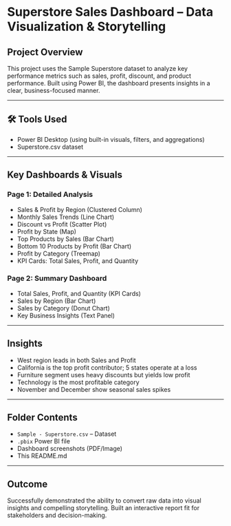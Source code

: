 
# Superstore Sales Dashboard – Data Visualization & Storytelling

##  Project Overview
This project uses the Sample Superstore dataset to analyze key performance metrics such as sales, profit, discount, and product performance. Built using Power BI, the dashboard presents insights in a clear, business-focused manner.

---

## 🛠 Tools Used
- Power BI Desktop (using built-in visuals, filters, and aggregations)
- Superstore.csv dataset

---

## Key Dashboards & Visuals

###  Page 1: Detailed Analysis
- Sales & Profit by Region (Clustered Column)
- Monthly Sales Trends (Line Chart)
- Discount vs Profit (Scatter Plot)
- Profit by State (Map)
- Top Products by Sales (Bar Chart)
- Bottom 10 Products by Profit (Bar Chart)
- Profit by Category (Treemap)
- KPI Cards: Total Sales, Profit, and Quantity

###  Page 2: Summary Dashboard
- Total Sales, Profit, and Quantity (KPI Cards)
- Sales by Region (Bar Chart)
- Sales by Category (Donut Chart)
- Key Business Insights (Text Panel)

---

##  Insights
- West region leads in both Sales and Profit
- California is the top profit contributor; 5 states operate at a loss
- Furniture segment uses heavy discounts but yields low profit
- Technology is the most profitable category
- November and December show seasonal sales spikes

---

##  Folder Contents
- `Sample - Superstore.csv` – Dataset
- `.pbix` Power BI file
- Dashboard screenshots (PDF/Image)
- This README.md

---

##  Outcome
Successfully demonstrated the ability to convert raw data into visual insights and compelling storytelling. Built an interactive report fit for stakeholders and decision-making.
